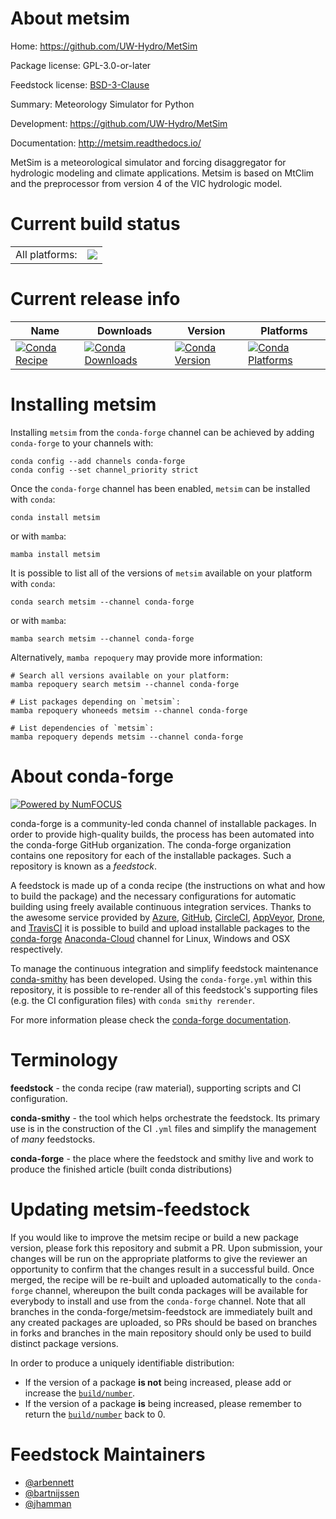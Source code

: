 About metsim
============

Home: https://github.com/UW-Hydro/MetSim

Package license: GPL-3.0-or-later

Feedstock license: [BSD-3-Clause](https://github.com/conda-forge/metsim-feedstock/blob/main/LICENSE.txt)

Summary: Meteorology Simulator for Python

Development: https://github.com/UW-Hydro/MetSim

Documentation: http://metsim.readthedocs.io/

MetSim is a meteorological simulator and forcing disaggregator for
hydrologic modeling and climate applications. Metsim is based on MtClim and
the preprocessor from version 4 of the VIC hydrologic model.


Current build status
====================


<table><tr><td>All platforms:</td>
    <td>
      <a href="https://dev.azure.com/conda-forge/feedstock-builds/_build/latest?definitionId=3088&branchName=main">
        <img src="https://dev.azure.com/conda-forge/feedstock-builds/_apis/build/status/metsim-feedstock?branchName=main">
      </a>
    </td>
  </tr>
</table>

Current release info
====================

| Name | Downloads | Version | Platforms |
| --- | --- | --- | --- |
| [![Conda Recipe](https://img.shields.io/badge/recipe-metsim-green.svg)](https://anaconda.org/conda-forge/metsim) | [![Conda Downloads](https://img.shields.io/conda/dn/conda-forge/metsim.svg)](https://anaconda.org/conda-forge/metsim) | [![Conda Version](https://img.shields.io/conda/vn/conda-forge/metsim.svg)](https://anaconda.org/conda-forge/metsim) | [![Conda Platforms](https://img.shields.io/conda/pn/conda-forge/metsim.svg)](https://anaconda.org/conda-forge/metsim) |

Installing metsim
=================

Installing `metsim` from the `conda-forge` channel can be achieved by adding `conda-forge` to your channels with:

```
conda config --add channels conda-forge
conda config --set channel_priority strict
```

Once the `conda-forge` channel has been enabled, `metsim` can be installed with `conda`:

```
conda install metsim
```

or with `mamba`:

```
mamba install metsim
```

It is possible to list all of the versions of `metsim` available on your platform with `conda`:

```
conda search metsim --channel conda-forge
```

or with `mamba`:

```
mamba search metsim --channel conda-forge
```

Alternatively, `mamba repoquery` may provide more information:

```
# Search all versions available on your platform:
mamba repoquery search metsim --channel conda-forge

# List packages depending on `metsim`:
mamba repoquery whoneeds metsim --channel conda-forge

# List dependencies of `metsim`:
mamba repoquery depends metsim --channel conda-forge
```


About conda-forge
=================

[![Powered by
NumFOCUS](https://img.shields.io/badge/powered%20by-NumFOCUS-orange.svg?style=flat&colorA=E1523D&colorB=007D8A)](https://numfocus.org)

conda-forge is a community-led conda channel of installable packages.
In order to provide high-quality builds, the process has been automated into the
conda-forge GitHub organization. The conda-forge organization contains one repository
for each of the installable packages. Such a repository is known as a *feedstock*.

A feedstock is made up of a conda recipe (the instructions on what and how to build
the package) and the necessary configurations for automatic building using freely
available continuous integration services. Thanks to the awesome service provided by
[Azure](https://azure.microsoft.com/en-us/services/devops/), [GitHub](https://github.com/),
[CircleCI](https://circleci.com/), [AppVeyor](https://www.appveyor.com/),
[Drone](https://cloud.drone.io/welcome), and [TravisCI](https://travis-ci.com/)
it is possible to build and upload installable packages to the
[conda-forge](https://anaconda.org/conda-forge) [Anaconda-Cloud](https://anaconda.org/)
channel for Linux, Windows and OSX respectively.

To manage the continuous integration and simplify feedstock maintenance
[conda-smithy](https://github.com/conda-forge/conda-smithy) has been developed.
Using the ``conda-forge.yml`` within this repository, it is possible to re-render all of
this feedstock's supporting files (e.g. the CI configuration files) with ``conda smithy rerender``.

For more information please check the [conda-forge documentation](https://conda-forge.org/docs/).

Terminology
===========

**feedstock** - the conda recipe (raw material), supporting scripts and CI configuration.

**conda-smithy** - the tool which helps orchestrate the feedstock.
                   Its primary use is in the construction of the CI ``.yml`` files
                   and simplify the management of *many* feedstocks.

**conda-forge** - the place where the feedstock and smithy live and work to
                  produce the finished article (built conda distributions)


Updating metsim-feedstock
=========================

If you would like to improve the metsim recipe or build a new
package version, please fork this repository and submit a PR. Upon submission,
your changes will be run on the appropriate platforms to give the reviewer an
opportunity to confirm that the changes result in a successful build. Once
merged, the recipe will be re-built and uploaded automatically to the
`conda-forge` channel, whereupon the built conda packages will be available for
everybody to install and use from the `conda-forge` channel.
Note that all branches in the conda-forge/metsim-feedstock are
immediately built and any created packages are uploaded, so PRs should be based
on branches in forks and branches in the main repository should only be used to
build distinct package versions.

In order to produce a uniquely identifiable distribution:
 * If the version of a package **is not** being increased, please add or increase
   the [``build/number``](https://docs.conda.io/projects/conda-build/en/latest/resources/define-metadata.html#build-number-and-string).
 * If the version of a package **is** being increased, please remember to return
   the [``build/number``](https://docs.conda.io/projects/conda-build/en/latest/resources/define-metadata.html#build-number-and-string)
   back to 0.

Feedstock Maintainers
=====================

* [@arbennett](https://github.com/arbennett/)
* [@bartnijssen](https://github.com/bartnijssen/)
* [@jhamman](https://github.com/jhamman/)

